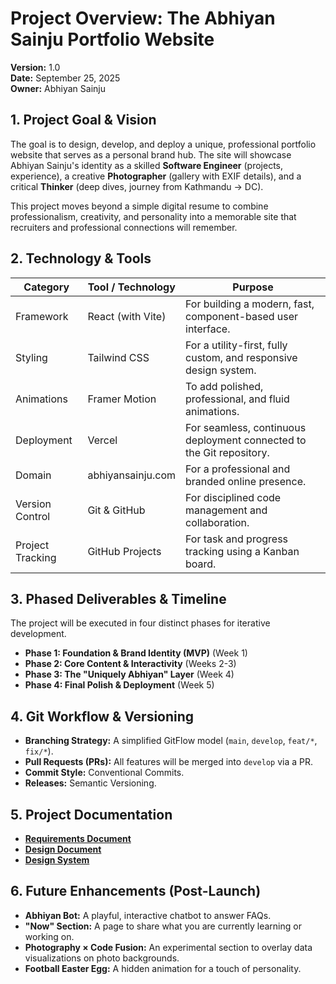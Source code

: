 # Project Overview: The Abhiyan Sainju Portfolio Website

**Version:** 1.0  
**Date:** September 25, 2025  
**Owner:** Abhiyan Sainju

## 1. Project Goal & Vision

The goal is to design, develop, and deploy a unique, professional portfolio website that serves as a personal brand hub. The site will showcase Abhiyan Sainju's identity as a skilled **Software Engineer** (projects, experience), a creative **Photographer** (gallery with EXIF details), and a critical **Thinker** (deep dives, journey from Kathmandu → DC).

This project moves beyond a simple digital resume to combine professionalism, creativity, and personality into a memorable site that recruiters and professional connections will remember.

## 2. Technology & Tools

| Category         | Tool / Technology | Purpose                                                                 |
| ---------------- | ----------------- | ----------------------------------------------------------------------- |
| Framework        | React (with Vite) | For building a modern, fast, component-based user interface.            |
| Styling          | Tailwind CSS      | For a utility-first, fully custom, and responsive design system.      |
| Animations       | Framer Motion     | To add polished, professional, and fluid animations.                    |
| Deployment       | Vercel            | For seamless, continuous deployment connected to the Git repository.    |
| Domain           | abhiyansainju.com | For a professional and branded online presence.                         |
| Version Control  | Git & GitHub      | For disciplined code management and collaboration.                      |
| Project Tracking | GitHub Projects   | For task and progress tracking using a Kanban board.                    |

## 3. Phased Deliverables & Timeline

The project will be executed in four distinct phases for iterative development.

*   **Phase 1: Foundation & Brand Identity (MVP)** (Week 1)
*   **Phase 2: Core Content & Interactivity** (Weeks 2-3)
*   **Phase 3: The "Uniquely Abhiyan" Layer** (Week 4)
*   **Phase 4: Final Polish & Deployment** (Week 5)

## 4. Git Workflow & Versioning

*   **Branching Strategy:** A simplified GitFlow model (`main`, `develop`, `feat/*`, `fix/*`).
*   **Pull Requests (PRs):** All features will be merged into `develop` via a PR.
*   **Commit Style:** Conventional Commits.
*   **Releases:** Semantic Versioning.

## 5. Project Documentation

*   [**Requirements Document**](./REQUIREMENTS.md)
*   [**Design Document**](./DESIGN_DOCUMENT.md)
*   [**Design System**](./DESIGN_SYSTEM.md)

## 6. Future Enhancements (Post-Launch)

*   **Abhiyan Bot:** A playful, interactive chatbot to answer FAQs.
*   **"Now" Section:** A page to share what you are currently learning or working on.
*   **Photography × Code Fusion:** An experimental section to overlay data visualizations on photo backgrounds.
*   **Football Easter Egg:** A hidden animation for a touch of personality.
